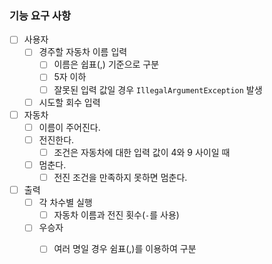 ### 기능 요구 사항

- [ ]  사용자
    - [ ]  경주할 자동차 이름 입력
        - [ ]  이름은 쉽표(,) 기준으로 구분
        - [ ]  5자 이하
        - [ ]  잘못된 입력 값일 경우 `IllegalArgumentException` 발생
    - [ ]  시도할 회수 입력
- [ ]  자동차
    - [ ]  이름이 주어진다.
    - [ ]  전진한다.
        - [ ]  조건은 자동차에 대한 입력 값이 4와 9 사이일 때
    - [ ]  멈춘다.
        - [ ]  전진 조건을 만족하지 못하면 멈춘다.
- [ ]  출력
    - [ ]  각 차수별 실행
        - [ ]  자동차 이름과 전진 횟수(`-`를 사용)
    - [ ]  우승자
        - [ ]  여러 명일 경우 쉼표(,)를 이용하여 구분

